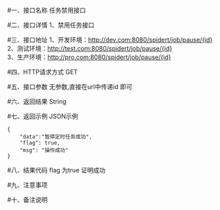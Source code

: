 #一、接口名称
任务禁用接口

#二、接口详情
1、禁用任务接口

#三、接口地址
1、开发环境：http://dev.com:8080/spidert/job/pause/{id}    
2、测试环境：http://test.com:8080/spidert/job/pause/{id}    
3、生产环境：http://pro.com:8080/spidert/job/pause/{id}    

#四、HTTP请求方式
GET

#五、接口参数
无参数,直接在url中传递id 即可


#六、返回结果
String     

#七、返回示例
JSON示例  

  
    {
        "data":"暂停定时任务成功",
        "flag": true,
        "msg": "操作成功"
    }

#八、结果代码
flag 为true 证明成功

#九、注意事项

#十、备注说明
